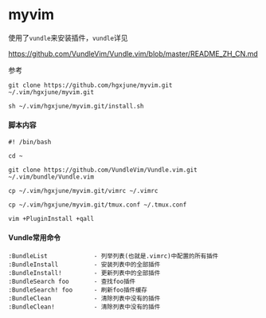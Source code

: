 # myvim

使用了`vundle`来安装插件，`vundle`详见

https://github.com/VundleVim/Vundle.vim/blob/master/README_ZH_CN.md

参考

```shell
git clone https://github.com/hgxjune/myvim.git ~/.vim/hgxjune/myvim.git

sh ~/.vim/hgxjune/myvim.git/install.sh
```

#### 脚本内容
```shell
#! /bin/bash

cd ~

git clone https://github.com/VundleVim/Vundle.vim.git ~/.vim/bundle/Vundle.vim

cp ~/.vim/hgxjune/myvim.git/vimrc ~/.vimrc

cp ~/.vim/hgxjune/myvim.git/tmux.conf ~/.tmux.conf

vim +PluginInstall +qall
```

#### Vundle常用命令
```shell
:BundleList             - 列举列表(也就是.vimrc)中配置的所有插件
:BundleInstall          - 安装列表中的全部插件
:BundleInstall!         - 更新列表中的全部插件
:BundleSearch foo       - 查找foo插件
:BundleSearch! foo      - 刷新foo插件缓存
:BundleClean            - 清除列表中没有的插件
:BundleClean!           - 清除列表中没有的插件
```
